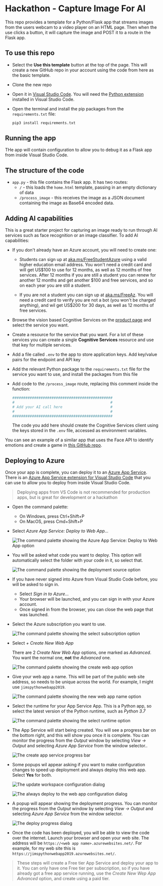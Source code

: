 # Hackathon - Capture Image For AI

This repo provides a template for a Python/Flask app that streams images from the users webcam to a video player on an HTML page. Then when the use clicks a button, it will capture the image and POST it to a route in the Flask app.

## To use this repo

* Select the **Use this template** button at the top of the page. This will create a new GitHub repo in your account using the code from here as the basic template.
* Clone the new repo
* Open it in [Visual Studio Code](https://code.visualstudio.com/?WT.mc_id=hackathoncaptureimageforai-github-jabenn). You will need the [Python extension](https://marketplace.visualstudio.com/itemdetails?itemName=ms-python.python&WT.mc_id=hackathoncaptureimageforai-github-jabenn) installed in Visual Studio Code.
* Open the terminal and install the pip packages from the `requirements.txt` file:

  ```sh
  pip3 install requirements.txt
  ```

## Running the app

THe app will contain configuration to allow you to debug it as a Flask app from inside Visual Studio Code.

## The structure of the code

* `app.py` - this file contains the Flask app. It has two routes:
  * `/` - this loads the `home.html` template, passing in an empty dictionary of data
  * `/process_image` - this receives the image as a JSON document containing the image as Base64 encoded data.

## Adding AI capabilities

This is a great starter project for capturing an image ready to run through AI services such as face recognition or an image classifier. To add AI capabilities:

* If you don't already have an Azure account, you will need to create one:

  * Students can sign up at [aka.ms/FreeStudentAzure](https://azure.microsoft.com/free/students/?WT.mc_id=hackathoncaptureimageforai-github-jabenn) using a valid higher education email address. You won't need a credit card and will get US$100 to use for 12 months, as well as 12 months of free services. After 12 months if you are still a student you can renew for another 12 months and get another $100 and free services, and so on each year you are still a student.

  * If you are not a student you can sign up at [aka.ms/FreeAz](https://azure.microsoft.com/free/?WT.mc_id=hackathoncaptureimageforai-github-jabenn). You will need a credit card to verify you are not a bot (you won't be charged anything), and wil get US$200 for 30 days, as well as 12 months of free services.

* Browse the vision based Cognitive Services on the [product page](https://azure.microsoft.com/services/cognitive-services/?WT.mc_id=hackathoncaptureimageforai-github-jabenn) and select the service you want.

* Create a resource for the service that you want. For a lot of these services you can create a single **Cognitive Services** resource and use that key for multiple services.

* Add a file called `.env` to the app to store application keys. Add key/value pairs for the endpoint and API key

* Add the relevant Python package to the `requirements.txt` file for the service you want to use, and install the packages from this file

* Add code to the `/process_image` route, replacing this comment inside the function:

  ```python
  ##############################################
  #                                            #
  # Add your AI call here                      #
  #                                            #
  ##############################################
  ```

  The code you add here should create the Cognitive Services client using the keys stored in the `.env` file, accessed as environment variables.

You can see an example of a similar app that uses the Face API to identify emotions and create a game in [this GitHub repo](https://github.com/jimbobbennett/HappySadAngryWorkshop).

## Deploying to Azure

Once your app is complete, you can deploy it to an [Azure App Service](https://azure.microsoft.com/services/app-service/?WT.mc_id=hackathoncaptureimageforai-github-jabenn). There is an [Azure App Service extension for Visual Studio Code](https://marketplace.visualstudio.com/itemdetails?itemName=ms-azuretools.vscode-azureappservice&WT.mc_id=hackathoncaptureimageforai-github-jabenn) that you can use to allow you to deploy from inside Visual Studio Code.

> Deploying apps from VS Code is not recommended for production apps, but is great for development or a hackathon

* Open the command palette:
  * On Windows, press Ctrl+Shift+P
  * On MacOS, press Cmd+Shift+P

* Select *Azure App Service: Deploy to Web App...*
  
  ![The command palette showing the Azure App Service: Deploy to Web App option](https://raw.githubusercontent.com/jimbobbennett/HappySadAngryWorkshop/master/images/CommandPaletteDeployAppService.png)

* You will be asked what code you want to deploy. This option will automatically select the folder with your code in it, so select that.

  ![The command palette showing the deployment source option](https://raw.githubusercontent.com/jimbobbennett/HappySadAngryWorkshop/master/images/SelectDeployFolder.png)

* If you have never signed into Azure from Visual Studio Code before, you will be asked to sign in.
  * Select *Sign in to Azure...*
  * Your browser will be launched, and you can sign in with your Azure account.
  * Once signed in from the browser, you can close the web page that was launched.

* Select the Azure subscription you want to use.
  
  ![The command palette showing the select subscription option](https://raw.githubusercontent.com/jimbobbennett/HappySadAngryWorkshop/master/images/SelectDeploySubscription.png)

* Select *+ Create New Web App*

  There are 2 *Create New Web App* options, one marked as *Advanced*. You want the normal one, **not** the *Advanced* one.

  ![The command palette showing the create web app option](https://raw.githubusercontent.com/jimbobbennett/HappySadAngryWorkshop/master/images/CreateNewWebApp.png)

* Give your web app a name. This will be part of the public web site address, so needs to be unique across the world. For example, I might use `jimspythonwebapp2019`.

  ![The command palette showing the new web app name option](https://raw.githubusercontent.com/jimbobbennett/HappySadAngryWorkshop/master/images/SelectWebAppName.png)

* Select the runtime for your App Service App. This is a Python app, so select the latest version of the Python runtime, such as *Python 3.7*

  ![The command palette showing the select runtime option](https://raw.githubusercontent.com/jimbobbennett/HappySadAngryWorkshop/master/images/SelectPythonRuntime.png)

* The App Service will start being created. You will see a progress bar on the bottom right, and this will show you once it is complete. You can monitor the progress from the *Output* window by selecting *View -> Output* and selecting *Azure App Service* from the window selector..

  ![The create app service progress bar](https://raw.githubusercontent.com/jimbobbennett/HappySadAngryWorkshop/master/images/CreateWebAppProgress.png)

* Some popups wil appear asking if you want to make configuration changes to speed up deployment and always deploy this web app. Select **Yes** for both.
  
  ![The update workspace configuration dialog](https://raw.githubusercontent.com/jimbobbennett/HappySadAngryWorkshop/master/images/UpdateWorkspaceConfigDialog.png)
  
  ![The always deploy to the web app configuration dialog](https://raw.githubusercontent.com/jimbobbennett/HappySadAngryWorkshop/master/images/AlwaysDeployDialog.png)

* A popup will appear showing the deployment progress. You can monitor the progress from the *Output* window by selecting *View -> Output* and selecting *Azure App Service* from the window selector.
  
  ![The deploy progress dialog](https://raw.githubusercontent.com/jimbobbennett/HappySadAngryWorkshop/master/images/DeployProgress.png)

* Once the code has been deployed, you will be able to view the code over the internet. Launch your browser and open your web site. The address will be `https://<web app name>.azurewebsites.net/`. For example, for my web site this is `https://jimspythonwebapp2019.azurewebsites.net/`.

> These steps will create a Free tier App Service and deploy your app to it. You can only have one Free tier per subscription, so if you have already got a free app service running, use the *Create New Wep App Advanced* option, and create using a paid tier.
